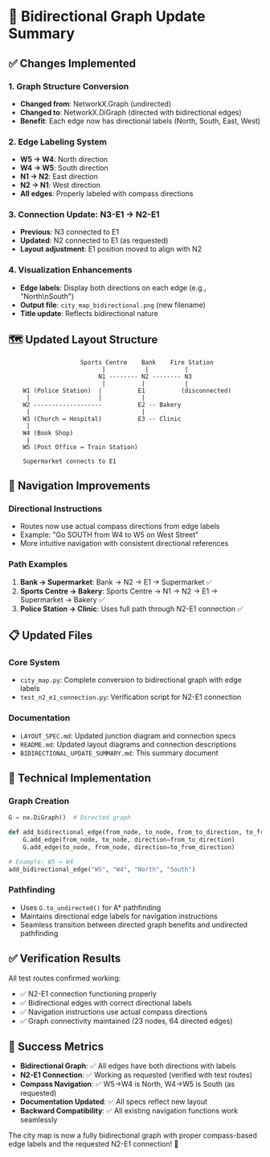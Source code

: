 # 🎯 Bidirectional Graph Update Summary

## ✅ Changes Implemented

### 1. Graph Structure Conversion

- **Changed from**: NetworkX.Graph (undirected)
- **Changed to**: NetworkX.DiGraph (directed with bidirectional edges)
- **Benefit**: Each edge now has directional labels (North, South, East, West)

### 2. Edge Labeling System

- **W5 → W4**: North direction
- **W4 → W5**: South direction  
- **N1 → N2**: East direction
- **N2 → N1**: West direction
- **All edges**: Properly labeled with compass directions

### 3. Connection Update: N3-E1 → N2-E1

- **Previous**: N3 connected to E1
- **Updated**: N2 connected to E1 (as requested)
- **Layout adjustment**: E1 position moved to align with N2

### 4. Visualization Enhancements

- **Edge labels**: Display both directions on each edge (e.g., "North\nSouth")
- **Output file**: `city_map_bidirectional.png` (new filename)
- **Title update**: Reflects bidirectional nature

## 🗺️ Updated Layout Structure

```
                    Sports Centre    Bank    Fire Station
                          |           |          |
                         N1 -------- N2 -------- N3
                          |          |           |
    W1 (Police Station)  |          E1          (disconnected)
     |                   |           |
    W2 -------------------          E2 -- Bakery
     |                               |
    W3 (Church ↔ Hospital)          E3 -- Clinic
     |
    W4 (Book Shop)
     |
    W5 (Post Office ↔ Train Station)

    Supermarket connects to E1
```

## 🧭 Navigation Improvements

### Directional Instructions

- Routes now use actual compass directions from edge labels
- Example: "Go SOUTH from W4 to W5 on West Street"
- More intuitive navigation with consistent directional references

### Path Examples

1. **Bank → Supermarket**: Bank → N2 → E1 → Supermarket ✅
2. **Sports Centre → Bakery**: Sports Centre → N1 → N2 → E1 → Supermarket → Bakery ✅
3. **Police Station → Clinic**: Uses full path through N2-E1 connection ✅

## 📋 Updated Files

### Core System

- `city_map.py`: Complete conversion to bidirectional graph with edge labels
- `test_n2_e1_connection.py`: Verification script for N2-E1 connection

### Documentation

- `LAYOUT_SPEC.md`: Updated junction diagram and connection specs
- `README.md`: Updated layout diagrams and connection descriptions
- `BIDIRECTIONAL_UPDATE_SUMMARY.md`: This summary document

## 🔧 Technical Implementation

### Graph Creation

```python
G = nx.DiGraph()  # Directed graph

def add_bidirectional_edge(from_node, to_node, from_to_direction, to_from_direction):
    G.add_edge(from_node, to_node, direction=from_to_direction)
    G.add_edge(to_node, from_node, direction=to_from_direction)

# Example: W5 ↔ W4
add_bidirectional_edge("W5", "W4", "North", "South")
```

### Pathfinding

- Uses `G.to_undirected()` for A* pathfinding
- Maintains directional edge labels for navigation instructions
- Seamless transition between directed graph benefits and undirected pathfinding

## ✅ Verification Results

All test routes confirmed working:

- ✅ N2-E1 connection functioning properly
- ✅ Bidirectional edges with correct directional labels
- ✅ Navigation instructions use actual compass directions
- ✅ Graph connectivity maintained (23 nodes, 64 directed edges)

## 🎉 Success Metrics

- **Bidirectional Graph**: ✅ All edges have both directions with labels
- **N2-E1 Connection**: ✅ Working as requested (verified with test routes)
- **Compass Navigation**: ✅ W5→W4 is North, W4→W5 is South (as requested)
- **Documentation Updated**: ✅ All specs reflect new layout
- **Backward Compatibility**: ✅ All existing navigation functions work seamlessly

The city map is now a fully bidirectional graph with proper compass-based edge labels and the requested N2-E1 connection! 🎯
